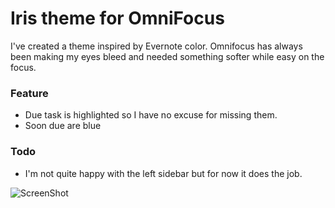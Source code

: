 # Iris theme for OmniFocus

I've created a theme inspired by Evernote color. Omnifocus has always been making my eyes bleed and needed something softer while easy on the focus.

### Feature
* Due task is highlighted so I have no excuse for missing them.
* Soon due are blue

### Todo
* I'm not quite happy with the left sidebar but for now it does the job.

![ScreenShot](https://github.com/ZeFish/Iris-Theme-OmniFocus/blob/master/ScreenShot.png)

